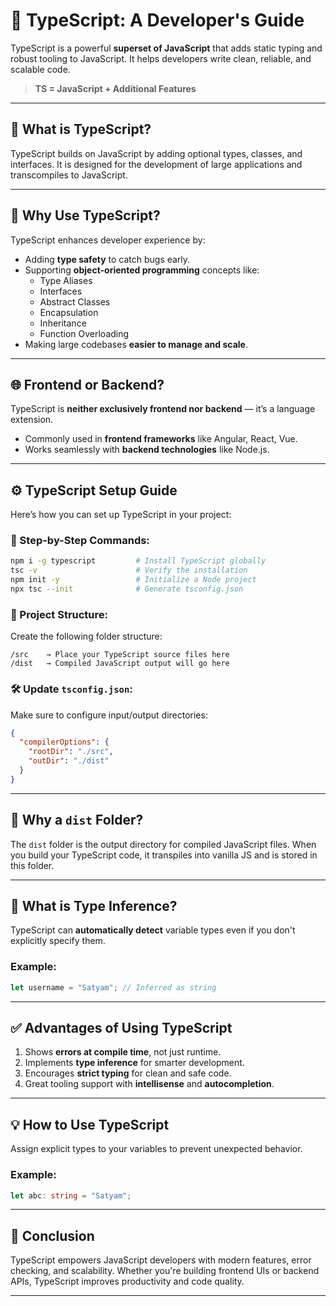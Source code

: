 
# 🌟 TypeScript: A Developer's Guide

TypeScript is a powerful **superset of JavaScript** that adds static typing and robust tooling to JavaScript. It helps developers write clean, reliable, and scalable code.

> **TS = JavaScript + Additional Features**

---
## 📌 What is TypeScript?

TypeScript builds on JavaScript by adding optional types, classes, and interfaces. It is designed for the development of large applications and transcompiles to JavaScript.

---

## 🤔 Why Use TypeScript?

TypeScript enhances developer experience by:

- Adding **type safety** to catch bugs early.
- Supporting **object-oriented programming** concepts like:
  - Type Aliases
  - Interfaces
  - Abstract Classes
  - Encapsulation
  - Inheritance
  - Function Overloading
- Making large codebases **easier to manage and scale**.

---

## 🌐 Frontend or Backend?

TypeScript is **neither exclusively frontend nor backend** — it’s a language extension.

- Commonly used in **frontend frameworks** like Angular, React, Vue.
- Works seamlessly with **backend technologies** like Node.js.

---

## ⚙️ TypeScript Setup Guide

Here’s how you can set up TypeScript in your project:

### 🔧 Step-by-Step Commands:

```bash
npm i -g typescript         # Install TypeScript globally
tsc -v                      # Verify the installation
npm init -y                 # Initialize a Node project
npx tsc --init              # Generate tsconfig.json
````

### 📁 Project Structure:

Create the following folder structure:

```
/src    → Place your TypeScript source files here
/dist   → Compiled JavaScript output will go here
```

### 🛠️ Update `tsconfig.json`:

Make sure to configure input/output directories:

```json
{
  "compilerOptions": {
    "rootDir": "./src",
    "outDir": "./dist"
  }
}
```

---

## 📂 Why a `dist` Folder?

The `dist` folder is the output directory for compiled JavaScript files. When you build your TypeScript code, it transpiles into vanilla JS and is stored in this folder.

---

## 🧠 What is Type Inference?

TypeScript can **automatically detect** variable types even if you don't explicitly specify them.

### Example:

```ts
let username = "Satyam"; // Inferred as string
```

---

## ✅ Advantages of Using TypeScript

1. Shows **errors at compile time**, not just runtime.
2. Implements **type inference** for smarter development.
3. Encourages **strict typing** for clean and safe code.
4. Great tooling support with **intellisense** and **autocompletion**.

---

## 💡 How to Use TypeScript

Assign explicit types to your variables to prevent unexpected behavior.

### Example:

```ts
let abc: string = "Satyam";
```

---

## 📘 Conclusion

TypeScript empowers JavaScript developers with modern features, error checking, and scalability. Whether you're building frontend UIs or backend APIs, TypeScript improves productivity and code quality.

---



```